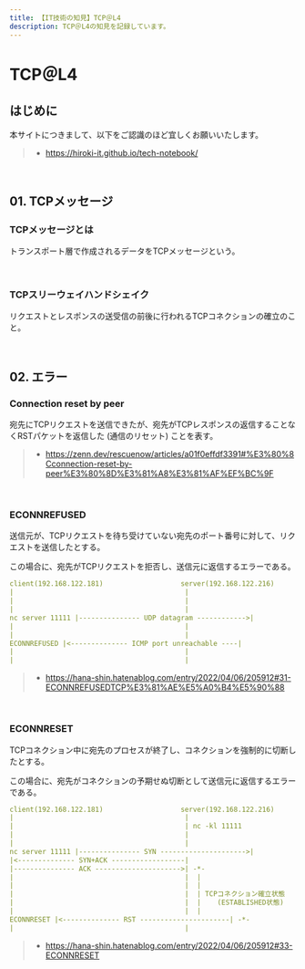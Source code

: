 ```yaml
---
title: 【IT技術の知見】TCP＠L4
description: TCP＠L4の知見を記録しています。
---
```


# TCP＠L4

## はじめに

本サイトにつきまして、以下をご認識のほど宜しくお願いいたします。

> - https://hiroki-it.github.io/tech-notebook/

<br>

## 01. TCPメッセージ

### TCPメッセージとは

トランスポート層で作成されるデータをTCPメッセージという。

<br>

### TCPスリーウェイハンドシェイク

リクエストとレスポンスの送受信の前後に行われるTCPコネクションの確立のこと。

<br>

## 02. エラー

### Connection reset by peer

宛先にTCPリクエストを送信できたが、宛先がTCPレスポンスの返信することなくRSTパケットを返信した (通信のリセット) ことを表す。

> - https://zenn.dev/rescuenow/articles/a01f0effdf3391#%E3%80%8Cconnection-reset-by-peer%E3%80%8D%E3%81%A8%E3%81%AF%EF%BC%9F

<br>

### ECONNREFUSED

送信元が、TCPリクエストを待ち受けていない宛先のポート番号に対して、リクエストを送信したとする。

この場合に、宛先がTCPリクエストを拒否し、送信元に返信するエラーである。

```yaml
client(192.168.122.181)                   server(192.168.122.216)
|                                          |
|                                          |
|                                          |
nc server 11111 |--------------- UDP datagram ------------>|
|                                          |
|                                          |
ECONNREFUSED |<-------------- ICMP port unreachable ----|
|                                          |
|                                          |
```

> - https://hana-shin.hatenablog.com/entry/2022/04/06/205912#31-ECONNREFUSEDTCP%E3%81%AE%E5%A0%B4%E5%90%88

<br>

### ECONNRESET

TCPコネクション中に宛先のプロセスが終了し、コネクションを強制的に切断したとする。

この場合に、宛先がコネクションの予期せぬ切断として送信元に返信するエラーである。

```yaml
client(192.168.122.181)                   server(192.168.122.216)
|                                          |
|                                          | nc -kl 11111
|                                          |
|                                          |
nc server 11111 |--------------- SYN --------------------->|
|<-------------- SYN+ACK ------------------|
|--------------- ACK --------------------->| -*-
|                                          |  |
|                                          |  |
|                                          |  | TCPコネクション確立状態
|                                          |  |    (ESTABLISHED状態)
|                                          |  |
ECONNRESET |<-------------- RST ----------------------| -*-
|                                          |
```

> - https://hana-shin.hatenablog.com/entry/2022/04/06/205912#33-ECONNRESET

<br>
